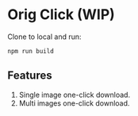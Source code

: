 # Orig Click (WIP)

Clone to local and run:

```npm run build```


## Features
1. Single image one-click download.
2. Multi images one-click download.


